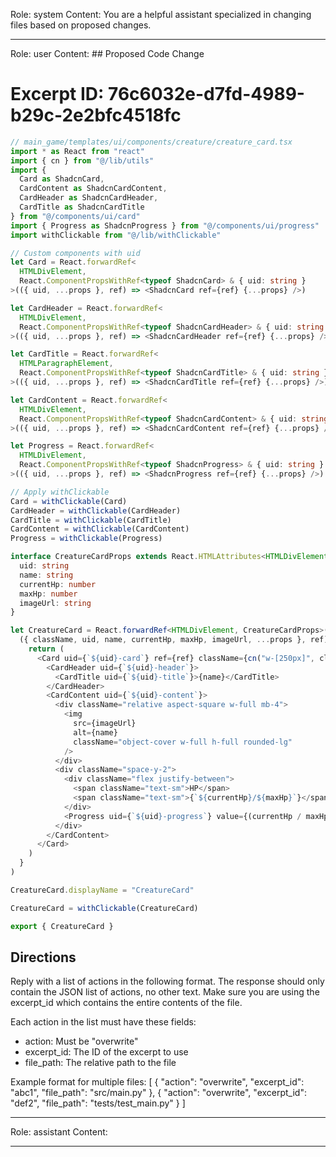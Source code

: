 Role: system
Content: You are a helpful assistant specialized in changing files based on proposed changes.
__________________
Role: user
Content: ## Proposed Code Change
# Excerpt ID: 76c6032e-d7fd-4989-b29c-2e2bfc4518fc
```typescript
// main_game/templates/ui/components/creature/creature_card.tsx
import * as React from "react"
import { cn } from "@/lib/utils"
import { 
  Card as ShadcnCard, 
  CardContent as ShadcnCardContent, 
  CardHeader as ShadcnCardHeader, 
  CardTitle as ShadcnCardTitle 
} from "@/components/ui/card"
import { Progress as ShadcnProgress } from "@/components/ui/progress"
import withClickable from "@/lib/withClickable"

// Custom components with uid
let Card = React.forwardRef<
  HTMLDivElement, 
  React.ComponentPropsWithRef<typeof ShadcnCard> & { uid: string }
>(({ uid, ...props }, ref) => <ShadcnCard ref={ref} {...props} />)

let CardHeader = React.forwardRef<
  HTMLDivElement,
  React.ComponentPropsWithRef<typeof ShadcnCardHeader> & { uid: string }
>(({ uid, ...props }, ref) => <ShadcnCardHeader ref={ref} {...props} />)

let CardTitle = React.forwardRef<
  HTMLParagraphElement,
  React.ComponentPropsWithRef<typeof ShadcnCardTitle> & { uid: string }
>(({ uid, ...props }, ref) => <ShadcnCardTitle ref={ref} {...props} />)

let CardContent = React.forwardRef<
  HTMLDivElement,
  React.ComponentPropsWithRef<typeof ShadcnCardContent> & { uid: string }
>(({ uid, ...props }, ref) => <ShadcnCardContent ref={ref} {...props} />)

let Progress = React.forwardRef<
  HTMLDivElement,
  React.ComponentPropsWithRef<typeof ShadcnProgress> & { uid: string }
>(({ uid, ...props }, ref) => <ShadcnProgress ref={ref} {...props} />)

// Apply withClickable
Card = withClickable(Card)
CardHeader = withClickable(CardHeader)
CardTitle = withClickable(CardTitle)
CardContent = withClickable(CardContent)
Progress = withClickable(Progress)

interface CreatureCardProps extends React.HTMLAttributes<HTMLDivElement> {
  uid: string
  name: string
  currentHp: number
  maxHp: number
  imageUrl: string
}

let CreatureCard = React.forwardRef<HTMLDivElement, CreatureCardProps>(
  ({ className, uid, name, currentHp, maxHp, imageUrl, ...props }, ref) => {
    return (
      <Card uid={`${uid}-card`} ref={ref} className={cn("w-[250px]", className)} {...props}>
        <CardHeader uid={`${uid}-header`}>
          <CardTitle uid={`${uid}-title`}>{name}</CardTitle>
        </CardHeader>
        <CardContent uid={`${uid}-content`}>
          <div className="relative aspect-square w-full mb-4">
            <img
              src={imageUrl}
              alt={name}
              className="object-cover w-full h-full rounded-lg"
            />
          </div>
          <div className="space-y-2">
            <div className="flex justify-between">
              <span className="text-sm">HP</span>
              <span className="text-sm">{`${currentHp}/${maxHp}`}</span>
            </div>
            <Progress uid={`${uid}-progress`} value={(currentHp / maxHp) * 100} />
          </div>
        </CardContent>
      </Card>
    )
  }
)

CreatureCard.displayName = "CreatureCard"

CreatureCard = withClickable(CreatureCard)

export { CreatureCard }
```

## Directions
Reply with a list of actions in the following format. The response should only contain the JSON list of actions, no other text.
Make sure you are using the excerpt_id which contains the entire contents of the file.

Each action in the list must have these fields:
- action: Must be "overwrite"
- excerpt_id: The ID of the excerpt to use
- file_path: The relative path to the file

Example format for multiple files:
[
    {
        "action": "overwrite",
        "excerpt_id": "abc1",
        "file_path": "src/main.py"
    },
    {
        "action": "overwrite",
        "excerpt_id": "def2",
        "file_path": "tests/test_main.py"
    }
]
__________________
Role: assistant
Content: 
__________________
